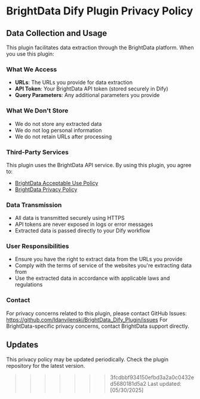 # BrightData Dify Plugin Privacy Policy

## Data Collection and Usage

This plugin facilitates data extraction through the BrightData platform. When you use this plugin:

### What We Access
- **URLs**: The URLs you provide for data extraction
- **API Token**: Your BrightData API token (stored securely in Dify)
- **Query Parameters**: Any additional parameters you provide

### What We Don't Store
- We do not store any extracted data
- We do not log personal information
- We do not retain URLs after processing

### Third-Party Services
This plugin uses the BrightData API service. By using this plugin, you agree to:
- [BrightData Acceptable Use Policy](https://brightdata.com/acceptable-use-policy)
- [BrightData Privacy Policy](https://brightdata.com/privacy)

### Data Transmission
- All data is transmitted securely using HTTPS
- API tokens are never exposed in logs or error messages
- Extracted data is passed directly to your Dify workflow

### User Responsibilities
- Ensure you have the right to extract data from the URLs you provide
- Comply with the terms of service of the websites you're extracting data from
- Use the extracted data in accordance with applicable laws and regulations

### Contact
For privacy concerns related to this plugin, please contact GitHub Issues: https://github.com/Idanvilenski/BrightData_Dify_Plugin/issues
For BrightData-specific privacy concerns, contact BrightData support directly.

## Updates
This privacy policy may be updated periodically. Check the plugin repository for the latest version.

>>>>>>> 3fcdbbf934150efbd3a2a0c0432ed5680181d5a2
Last updated: [05/30/2025]
